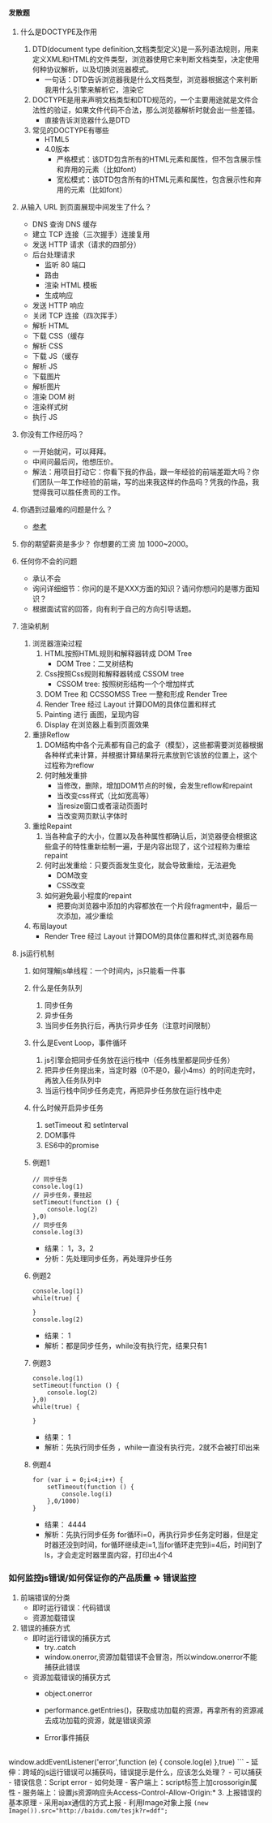 
#### 发散题
1. 什么是DOCTYPE及作用
    1. DTD(document type definition,文档类型定义)是一系列语法规则，用来定义XML和HTML的文件类型，浏览器使用它来判断文档类型，决定使用何种协议解析，以及切换浏览器模式。
        - 一句话：DTD告诉浏览器我是什么文档类型，浏览器根据这个来判断我用什么引擎来解析它，渲染它
    2. DOCTYPE是用来声明文档类型和DTD规范的，一个主要用途就是文件合法性的验证，如果文件代码不合法，那么浏览器解析时就会出一些差错。
        - 直接告诉浏览器什么是DTD
    3. 常见的DOCTYPE有哪些
        - HTML5   <!DOCTYPE html>
        - 4.0版本
            - 严格模式：该DTD包含所有的HTML元素和属性，但不包含展示性和弃用的元素（比如font）
            - 宽松模式：该DTD包含所有的HTML元素和属性，包含展示性和弃用的元素（比如font）

2. 从输入 URL 到页面展现中间发生了什么？
    - DNS 查询 DNS 缓存
    - 建立 TCP 连接（三次握手）连接复用
    - 发送 HTTP 请求（请求的四部分）
    - 后台处理请求
        - 监听 80 端口
        - 路由
        - 渲染 HTML 模板
        - 生成响应
    - 发送 HTTP 响应
    - 关闭 TCP 连接（四次挥手）
    - 解析 HTML
    - 下载 CSS（缓存
    - 解析 CSS
    - 下载 JS（缓存
    - 解析 JS
    - 下载图片
    - 解析图片
    - 渲染 DOM 树
    - 渲染样式树
    - 执行 JS

3. 你没有工作经历吗？
    - 一开始就问，可以拜拜。
    - 中间问最后问，他想压价。
    - 解法：用项目打动它：你看下我的作品，跟一年经验的前端差距大吗？你们团队一年工作经验的前端，写的出来我这样的作品吗？凭我的作品，我觉得我可以胜任贵司的工作。

4. 你遇到过最难的问题是什么？
    - [参考](https://www.zhihu.com/question/35323603/answer/338796153)
5. 你的期望薪资是多少？ 你想要的工资 加 1000~2000。
6. 任何你不会的问题
    - 承认不会
    - 询问详细细节：你问的是不是XXX方面的知识？请问你想问的是哪方面知识？
    - 根据面试官的回答，向有利于自己的方向引导话题。
    

7. 渲染机制
    1. 浏览器渲染过程
        1. HTML按照HTML规则和解释器转成 DOM Tree
            - DOM Tree：二叉树结构
        2. Css按照Css规则和解释器转成 CSSOM tree
            - CSSOM tree: 按照树形结构一个个增加样式
        3. DOM Tree 和 CCSSOMSS Tree 一整和形成 Render Tree
        4. Render Tree 经过 Layout 计算DOM的具体位置和样式
        5. Painting 进行 画图，呈现内容
        6. Display 在浏览器上看到页面效果
    2. 重排Reflow
        1. DOM结构中各个元素都有自己的盒子（模型），这些都需要浏览器根据各种样式来计算，并根据计算结果将元素放到它该放的位置上，这个过程称为reflow
        2. 何时触发重排
            - 当修改，删除，增加DOM节点的时候，会发生reflow和repaint
            - 当改变css样式（比如宽高等）
            - 当resize窗口或者滚动页面时
            - 当改变网页默认字体时
    3. 重绘Repaint
        1. 当各种盒子的大小，位置以及各种属性都确认后，浏览器便会根据这些盒子的特性重新绘制一遍，于是内容出现了，这个过程称为重绘repaint
        2. 何时出发重绘：只要页面发生变化，就会导致重绘，无法避免
            - DOM改变
            - CSS改变
        3. 如何避免最小程度的repaint
            - 把要向浏览器中添加的内容都放在一个片段fragment中，最后一次添加，减少重绘
    4. 布局layout
        - Render Tree 经过 Layout 计算DOM的具体位置和样式,浏览器布局

    
8. js运行机制
    1. 如何理解js单线程：一个时间内，js只能看一件事
    2. 什么是任务队列
        1. 同步任务
        2. 异步任务
        3. 当同步任务执行后，再执行异步任务（注意时间限制）
    3. 什么是Event Loop，事件循环
        1. js引擎会把同步任务放在运行栈中（任务栈里都是同步任务）
        2. 把异步任务提出来，当定时器（0不是0，最小4ms）的时间走完时，再放入任务队列中
        3. 当运行栈中同步任务走完，再把异步任务放在运行栈中走
    4. 什么时候开启异步任务
        1. setTimeout 和 setInterval
        2. DOM事件
        3. ES6中的promise
    5. 例题1
    
        ```
        // 同步任务
        console.log(1)
        // 异步任务，要挂起
        setTimeout(function () {
            console.log(2)
        },0)
        // 同步任务
        console.log(3)
        ```
        - 结果： 1，3，2
        - 分析：先处理同步任务，再处理异步任务 
        
    6. 例题2
        
        ```
        console.log(1)
        while(true) {
    
        }
        console.log(2)
        ```
        - 结果： 1
        - 解析：都是同步任务，while没有执行完，结果只有1
    
    7. 例题3
        
        ```
        console.log(1)
        setTimeout(function () {
            console.log(2)
        },0)
        while(true) {
    
        }
        ```
        - 结果： 1
        - 解析：先执行同步任务 ，while一直没有执行完，2就不会被打印出来

    8. 例题4
    
        ```
        for (var i = 0;i<4;i++) {
            setTimeout(function () {
                console.log(i)
            },0/1000)
        }
        ```
            
        - 结果： 4444
        - 解析：先执行同步任务 for循环i=0，再执行异步任务定时器，但是定时器还没到时间，for循环继续走i=1,当for循环走完到i=4后，时间到了ls，才会走定时器里面内容，打印出4个4

### 如何监控js错误/如何保证你的产品质量 =>  错误监控

1. 前端错误的分类
    - 即时运行错误：代码错误
    - 资源加载错误
2. 错误的捕获方式
    - 即时运行错误的捕获方式
        - try..catch
        - window.onerror,资源加载错误不会冒泡，所以window.onerror不能捕获此错误
    - 资源加载错误的捕获方式
        - object.onerror
        - performance.getEntries()，获取成功加载的资源，再拿所有的资源减去成功加载的资源，就是错误资源
        - Error事件捕获

            ```
window.addEventListener('error',function (e) {
                console.log(e)
            },true)
            ```
    - 延伸：跨域的js运行错误可以捕获吗，错误提示是什么，应该怎么处理？
        - 可以捕获
        - 错误信息：Script error
        - 如何处理
            - 客户端上：script标签上加crossorigin属性
            - 服务端上：设置js资源响应头Access-Control-Allow-Origin:*
3. 上报错误的基本原理
    - 采用ajax通信的方式上报
    - 利用Image对象上报
        `(new Image()).src="http://baidu.com/tesjk?r=ddf";`


